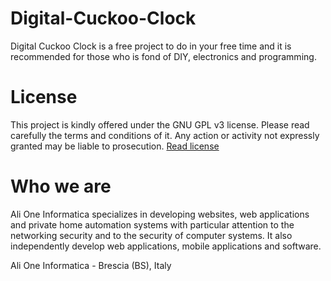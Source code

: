 # Digital-Cuckoo-Clock

Digital Cuckoo Clock is a free project to do in your free time and it is recommended for those who is fond of DIY, electronics and programming.

# License

This project is kindly offered under the GNU GPL v3 license. Please read carefully the terms and conditions of it.
Any action or activity not expressly granted may be liable to prosecution. [Read license]

# Who we are

Ali One Informatica specializes in developing websites, web applications and private home automation systems with particular attention to the networking security and to the security of computer systems. It also independently develop web applications, mobile applications and software.

Ali One Informatica - Brescia (BS), Italy

[Read license]: <https://github.com/alioneInformatica/Digital-Cuckoo-Clock/blob/master/LICENSE>
